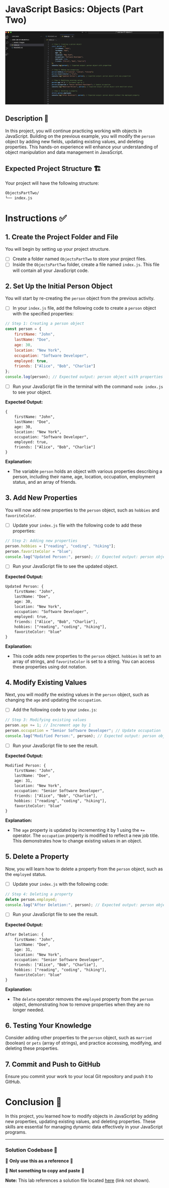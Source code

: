 
# JavaScript Basics: Objects (Part Two)
![Screenshot of the finished webpage](assets/images/complete.png)

## Description 📄
In this project, you will continue practicing working with objects in JavaScript. Building on the previous example, you will modify the `person` object by adding new fields, updating existing values, and deleting properties. This hands-on experience will enhance your understanding of object manipulation and data management in JavaScript.

## Expected Project Structure 🏗️
Your project will have the following structure:
```
ObjectsPartTwo/
└── index.js
```

# Instructions ✅

## 1. **Create the Project Folder and File**
You will begin by setting up your project structure.

- [ ] Create a folder named `ObjectsPartTwo` to store your project files.
- [ ] Inside the `ObjectsPartTwo` folder, create a file named `index.js`. This file will contain all your JavaScript code.

## 2. **Set Up the Initial Person Object**
You will start by re-creating the `person` object from the previous activity.

- [ ] In your `index.js` file, add the following code to create a `person` object with the specified properties:

```javascript
// Step 1: Creating a person object
const person = {
    firstName: "John",
    lastName: "Doe",
    age: 30,
    location: "New York",
    occupation: "Software Developer",
    employed: true,
    friends: ["Alice", "Bob", "Charlie"]
};
console.log(person); // Expected output: person object with properties
```

- [ ] Run your JavaScript file in the terminal with the command `node index.js` to see your object.

**Expected Output:**
```
{
    firstName: "John",
    lastName: "Doe",
    age: 30,
    location: "New York",
    occupation: "Software Developer",
    employed: true,
    friends: ["Alice", "Bob", "Charlie"]
}
```

**Explanation:**
- The variable `person` holds an object with various properties describing a person, including their name, age, location, occupation, employment status, and an array of friends.

## 3. **Add New Properties**
You will now add new properties to the `person` object, such as `hobbies` and `favoriteColor`.

- [ ] Update your `index.js` file with the following code to add these properties:

```javascript
// Step 2: Adding new properties
person.hobbies = ["reading", "coding", "hiking"];
person.favoriteColor = "blue";
console.log("Updated Person:", person); // Expected output: person object with new properties
```

- [ ] Run your JavaScript file to see the updated object.

**Expected Output:**
```
Updated Person: {
    firstName: "John",
    lastName: "Doe",
    age: 30,
    location: "New York",
    occupation: "Software Developer",
    employed: true,
    friends: ["Alice", "Bob", "Charlie"],
    hobbies: ["reading", "coding", "hiking"],
    favoriteColor: "blue"
}
```

**Explanation:**
- This code adds new properties to the `person` object. `hobbies` is set to an array of strings, and `favoriteColor` is set to a string. You can access these properties using dot notation.

## 4. **Modify Existing Values**
Next, you will modify the existing values in the `person` object, such as changing the `age` and updating the `occupation`.

- [ ] Add the following code to your `index.js`:

```javascript
// Step 3: Modifying existing values
person.age += 1; // Increment age by 1
person.occupation = "Senior Software Developer"; // Update occupation
console.log("Modified Person:", person); // Expected output: person object with modified values
```

- [ ] Run your JavaScript file to see the result.

**Expected Output:**
```
Modified Person: {
    firstName: "John",
    lastName: "Doe",
    age: 31,
    location: "New York",
    occupation: "Senior Software Developer",
    friends: ["Alice", "Bob", "Charlie"],
    hobbies: ["reading", "coding", "hiking"],
    favoriteColor: "blue"
}
```

**Explanation:**
- The `age` property is updated by incrementing it by 1 using the `+=` operator. The `occupation` property is modified to reflect a new job title. This demonstrates how to change existing values in an object.

## 5. **Delete a Property**
Now, you will learn how to delete a property from the `person` object, such as the `employed` status.

- [ ] Update your `index.js` with the following code:

```javascript
// Step 4: Deleting a property
delete person.employed;
console.log("After Deletion:", person); // Expected output: person object without the employed property
```

- [ ] Run your JavaScript file to see the result.

**Expected Output:**
```
After Deletion: {
    firstName: "John",
    lastName: "Doe",
    age: 31,
    location: "New York",
    occupation: "Senior Software Developer",
    friends: ["Alice", "Bob", "Charlie"],
    hobbies: ["reading", "coding", "hiking"],
    favoriteColor: "blue"
}
```

**Explanation:**
- The `delete` operator removes the `employed` property from the `person` object, demonstrating how to remove properties when they are no longer needed.

## 6. **Testing Your Knowledge**
Consider adding other properties to the `person` object, such as `married` (boolean) or `pets` (array of strings), and practice accessing, modifying, and deleting these properties.

## 7. **Commit and Push to GitHub**
Ensure you commit your work to your local Git repository and push it to GitHub.

# Conclusion 📄
In this project, you learned how to modify objects in JavaScript by adding new properties, updating existing values, and deleting properties. These skills are essential for managing dynamic data effectively in your JavaScript programs.

---

### Solution Codebase 👀
🛑 **Only use this as a reference** 🛑

💾 **Not something to copy and paste** 💾

**Note:** This lab references a solution file located [here](https://github.com/HackerUSA-CE/aisd-jse-08-objects-2/tree/solution) (link not shown).
